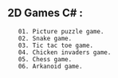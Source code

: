 ## 2D Games C# :
       01. Picture puzzle game.
       02. Snake game.
       03. Tic tac toe game.
       04. Chicken invaders game.
       05. Chess game.
       06. Arkanoid game.
